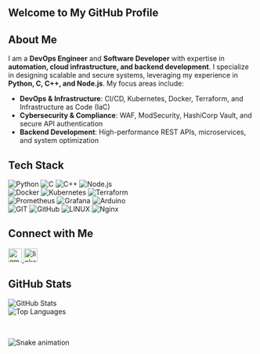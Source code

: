 ## Welcome to My GitHub Profile  

## About Me  
I am a **DevOps Engineer** and **Software Developer** with expertise in **automation, cloud infrastructure, and backend development**. I specialize in designing scalable and secure systems, leveraging my experience in **Python, C, C++, and Node.js**. My focus areas include:  

- **DevOps & Infrastructure**: CI/CD, Kubernetes, Docker, Terraform, and Infrastructure as Code (IaC)  
- **Cybersecurity & Compliance**: WAF, ModSecurity, HashiCorp Vault, and secure API authentication  
- **Backend Development**: High-performance REST APIs, microservices, and system optimization  

## Tech Stack  
![Python](https://img.shields.io/badge/Python-3776AB?style=for-the-badge&logo=python&logoColor=white)  ![C](https://img.shields.io/badge/C-00599C?style=for-the-badge&logo=c&logoColor=white)  ![C++](https://img.shields.io/badge/C++-00599C?style=for-the-badge&logo=c%2B%2B&logoColor=white)  ![Node.js](https://img.shields.io/badge/Node.js-339933?style=for-the-badge&logo=nodedotjs&logoColor=white)  
![Docker](https://img.shields.io/badge/Docker-2496ED?style=for-the-badge&logo=docker&logoColor=white)  ![Kubernetes](https://img.shields.io/badge/Kubernetes-326CE5?style=for-the-badge&logo=kubernetes&logoColor=white)  ![Terraform](https://img.shields.io/badge/Terraform-7B42BC?style=for-the-badge&logo=terraform&logoColor=white)  
![Prometheus](https://img.shields.io/badge/Prometheus-E6522C?style=for-the-badge&logo=prometheus&logoColor=white)  ![Grafana](https://img.shields.io/badge/Grafana-F46800?style=for-the-badge&logo=grafana&logoColor=white)  ![Arduino](https://img.shields.io/badge/Arduino-00979D?style=for-the-badge&logo=arduino&logoColor=white)  
![GIT](https://img.shields.io/badge/Git-fc6d26?style=for-the-badge&logo=git&logoColor=white)  ![GitHub](https://img.shields.io/badge/GitHub-%23121011.svg?style=for-the-badge&logo=github&logoColor=white)
![LINUX](https://img.shields.io/badge/Linux-FCC624?style=for-the-badge&logo=linux&logoColor=black)  ![Nginx](https://img.shields.io/badge/nginx-%23009639.svg?style=for-the-badge&logo=nginx&logoColor=white)

## Connect with Me
<div>
  <a href="mailto:bendahhane.zakariyae@gmail.com" target="_blank">
    <img src="https://img.shields.io/static/v1?message=Gmail&logo=gmail&label=&color=D14836&logoColor=white&labelColor=&style=for-the-badge" height="28" alt="gmail logo"  />
  </a>
  <a href="https://www.linkedin.com/in/bendahhane-zakariyae-3527a82b7?utm_source=share&utm_campaign=share_via&utm_content=profile&utm_medium=android_app" target="_blank">
    <img src="https://img.shields.io/static/v1?message=LinkedIn&logo=linkedin&label=&color=0077B5&logoColor=white&labelColor=&style=for-the-badge" height="28" alt="linkedin logo"  />
  </a>
</div>

## GitHub Stats  
![GitHub Stats](https://github-readme-stats.vercel.app/api?username=Pixline&show_icons=true&theme=radical)  
![Top Languages](https://github-readme-stats.vercel.app/api/top-langs/?username=Pixline&layout=compact&theme=radical)
##
<br clear="both">

<img src="https://profile-readme-generator.com/assets/snake.svg" alt="Snake animation" />
